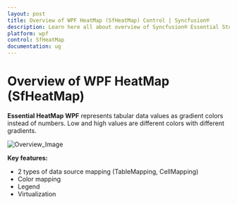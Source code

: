 ```yaml
---
layout: post
title: Overview of WPF HeatMap (SfHeatMap) Control | Syncfusion®
description: Learn here all about overview of Syncfusion® Essential Studio® WPF HeatMap (SfHeatMap) control, its elements, and more.
platform: wpf
control: SfHeatMap
documentation: ug
---
```


# Overview of WPF HeatMap (SfHeatMap)

**Essential HeatMap WPF** represents tabular data values as gradient colors instead of numbers. Low and high values are different colors with different gradients.

![Overview_Image](Images/Overview_img1.jpeg)

**Key features:**

* 2 types of data source mapping (TableMapping, CellMapping)
* Color mapping
* Legend
* Virtualization


